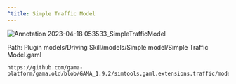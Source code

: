 ```yaml
---
^title: Simple Traffic Model
---
```


![Annotation 2023-04-18 053533_SimpleTrafficModel](https://user-images.githubusercontent.com/4437331/232665163-6aec8d7f-97db-4b7d-9dd9-b05fc5ae1c9e.png)

Path: Plugin models/Driving Skill/models/Simple model/Simple Traffic Model.gaml


```gaml reference
https://github.com/gama-platform/gama.old/blob/GAMA_1.9.2/simtools.gaml.extensions.traffic/models/Driving%20Skill/models/Simple%20model/Simple%20Traffic%20Model.gaml
```
